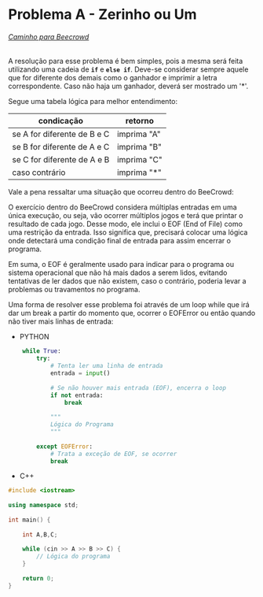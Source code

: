 # Problema A - Zerinho ou Um
###### [Caminho para Beecrowd](https://www.beecrowd.com.br/judge/pt/problems/view/1467)
    
A resolução para esse problema é bem simples, pois a mesma será feita utilizando uma cadeia de **`if`** e **`else if`**. Deve-se considerar sempre aquele que for diferente dos demais como o ganhador e imprimir a letra correspondente. Caso não haja um ganhador, deverá ser mostrado um '*'.
    
Segue uma tabela lógica para melhor entendimento:
    
| condicação | retorno |
| --- | --- |
| se A for diferente de B e C | imprima "A" |
| se B for diferente de A e C | imprima "B" |
| se C for diferente de A e B | imprima "C" |
| caso contrário | imprima "*" |
    


Vale a pena ressaltar uma situação que ocorreu dentro do BeeCrowd:
    
O exercício dentro do BeeCrowd considera múltiplas entradas em uma única execução, ou seja, vão ocorrer múltiplos jogos e terá que printar o resultado de cada jogo. Desse modo, ele inclui o EOF (End of File) como uma restrição da entrada. Isso significa que, precisará colocar uma lógica onde detectará uma condição final de entrada para assim encerrar o programa.  
    
Em suma, o EOF é geralmente usado para indicar para o programa ou sistema operacional que não há mais dados a serem lidos, evitando tentativas de ler dados que não existem, caso o contrário, poderia levar a problemas ou travamentos no programa.
    
Uma forma de resolver esse problema foi através de um loop while que irá dar um break a partir do momento que, ocorrer o EOFError ou então quando não tiver mais linhas de entrada:
    
- PYTHON 
```python
    while True:
        try:
            # Tenta ler uma linha de entrada
            entrada = input()
            
            # Se não houver mais entrada (EOF), encerra o loop
            if not entrada:
                break
    
    		"""
    		Lógica do Programa
            """
    
    	except EOFError:
            # Trata a exceção de EOF, se ocorrer
            break
```

- C++
```cpp
#include <iostream>
 
using namespace std;
 
int main() {
 
    int A,B,C;
    
    while (cin >> A >> B >> C) {
        // Lógica do programa
    }
    
    return 0;
}
```
